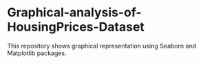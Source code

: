 # Graphical-analysis-of-HousingPrices-Dataset

This repository shows graphical representation using Seaborn and Matplotlib packages.